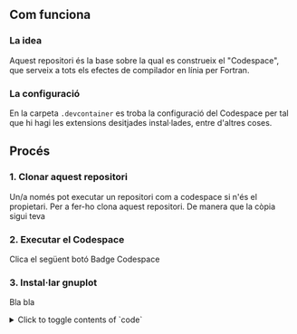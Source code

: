 ## Com funciona
### La idea
Aquest repositori és la base sobre la qual es construeix el "Codespace", que serveix a tots els efectes de compilador en línia per Fortran.
### La configuració
En la carpeta `.devcontainer` es troba la configuració del Codespace per tal que hi hagi les extensions desitjades instal·lades, entre d'altres coses.
## Procés
### 1. Clonar aquest repositori
Un/a només pot executar un repositori com a codespace si n'és el propietari. Per a fer-ho clona aquest repositori. De manera que la còpia sigui teva
### 2. Executar el Codespace
Clica el següent botó
Badge Codespace
### 3. Instal·lar gnuplot
Bla bla
<details>
<summary>Click to toggle contents of `code`</summary>

```
CODE!
```
</details>
